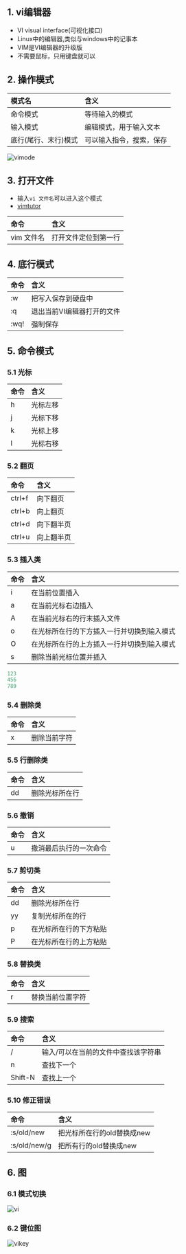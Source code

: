  ## 1\. vi编辑器 

* VI visual interface(可视化接口)
* Linux中的编辑器,类似与windows中的记事本
* VIM是VI编辑器的升级版
* 不需要鼠标，只用键盘就可以

 ## 2\. 操作模式 

|模式名|含义|
|:---|:---|
|命令模式|等待输入的模式|
|输入模式|编辑模式，用于输入文本|
|底行(尾行、末行)模式|可以输入指令，搜索，保存|

![vimode](http://img.zhufengpeixun.cn/vimode.jpg)

 ## 3\. 打开文件 

* 输入`vi 文件名`可以进入这个模式
* [vimtutor](vim官方教程)

|命令|含义|
|:---|:---|
|vim 文件名|打开文件定位到第一行|

 ## 4\. 底行模式 

|命令|含义|
|:---|:---|
|:w|把写入保存到硬盘中|
|:q|退出当前VI编辑器打开的文件|
|:wq!|强制保存|

 ## 5\. 命令模式 

 ### 5.1 光标 

|命令|含义|
|:---|:---|
|h|光标左移|
|j|光标下移|
|k|光标上移|
|l|光标右移|

 ### 5.2 翻页 

|命令|含义|
|:---|:---|
|ctrl+f|向下翻页|
|ctrl+b|向上翻页|
|ctrl+d|向下翻半页|
|ctrl+u|向上翻半页|

 ### 5.3 插入类 

|命令|含义|
|:---|:---|
|i|在当前位置插入|
|a|在当前光标右边插入|
|A|在当前光标右的行末插入文件|
|o|在光标所在行的下方插入一行并切换到输入模式|
|O|在光标所在行的上方插入一行并切换到输入模式|
|s|删除当前光标位置并插入|

```javascript
123
456
789
```

 ### 5.4 删除类 

|命令|含义|
|:---|:---|
|x|删除当前字符|

 ### 5.5 行删除类 

|命令|含义|
|:---|:---|
|dd|删除光标所在行|

 ### 5.6 撤销 

|命令|含义|
|:---|:---|
|u|撤消最后执行的一次命令|

 ### 5.7 剪切类 

|命令|含义|
|:---|:---|
|dd|删除光标所在行|
|yy|复制光标所在的行|
|p|在光标所在行的下方粘贴|
|P|在光标所在行的上方粘贴|

 ### 5.8 替换类 

|命令|含义|
|:---|:---|
|r|替换当前位置字符|

 ### 5.9 搜索 

|命令|含义|
|:---|:---|
|/|输入/可以在当前的文件中查找该字符串|
|n|查找下一个|
|Shift-N|查找上一个|

 ### 5.10 修正错误 

|命令|含义|
|:---|:---|
|:s/old/new|把光标所在行的old替换成new|
|:s/old/new/g|把所有行的old替换成new|

 ## 6\. 图 

 ### 6.1 模式切换 

![vi](http://www.178linux.com/wp-content/uploads/2017/08/20170805144200_78923.png)

 ### 6.2 键位图 

![vikey](http://img.zhufengpeixun.cn/vikey.jpg)